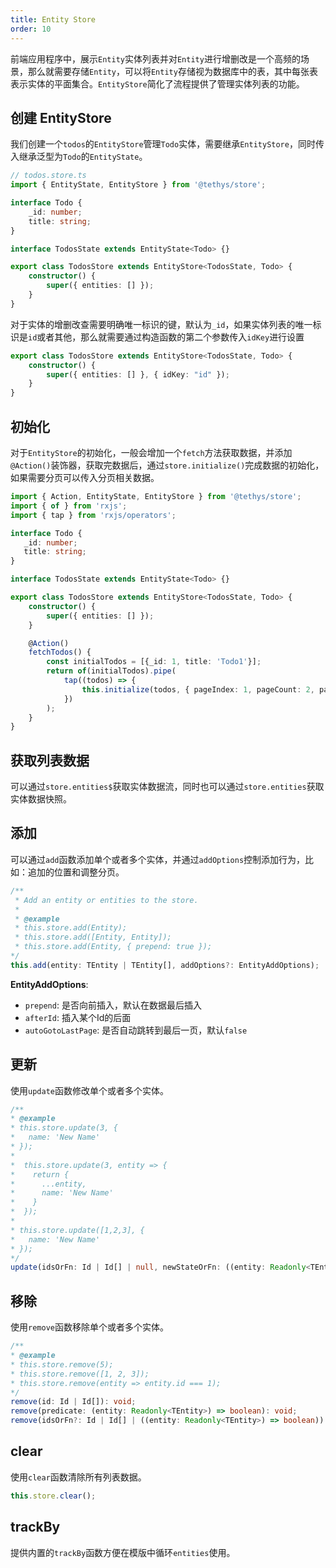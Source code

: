 ```yaml
---
title: Entity Store
order: 10
---
```


前端应用程序中，展示`Entity`实体列表并对`Entity`进行增删改是一个高频的场景，那么就需要存储`Entity`，可以将`Entity`存储视为数据库中的表，其中每张表表示实体的平面集合。`EntityStore`简化了流程提供了管理实体列表的功能。

## 创建 EntityStore
我们创建一个`todos`的`EntityStore`管理`Todo`实体，需要继承`EntityStore`，同时传入继承泛型为`Todo`的`EntityState`。

```ts
// todos.store.ts
import { EntityState, EntityStore } from '@tethys/store';

interface Todo {
    _id: number;
    title: string;
}

interface TodosState extends EntityState<Todo> {}

export class TodosStore extends EntityStore<TodosState, Todo> {
    constructor() {
        super({ entities: [] });
    }
}
```

<alert>对于实体的增删改查需要明确唯一标识的键，默认为`_id`，如果实体列表的唯一标识是`id`或者其他，那么就需要通过构造函数的第二个参数传入`idKey`进行设置</alert>

```ts
export class TodosStore extends EntityStore<TodosState, Todo> {
    constructor() {
        super({ entities: [] }, { idKey: "id" });
    }
}
```

## 初始化

对于`EntityStore`的初始化，一般会增加一个`fetch`方法获取数据，并添加`@Action()`装饰器，获取完数据后，通过`store.initialize()`完成数据的初始化，如果需要分页可以传入分页相关数据。

```ts
import { Action, EntityState, EntityStore } from '@tethys/store';
import { of } from 'rxjs';
import { tap } from 'rxjs/operators';

interface Todo {
   _id: number;
   title: string;
}

interface TodosState extends EntityState<Todo> {}

export class TodosStore extends EntityStore<TodosState, Todo> {
    constructor() {
        super({ entities: [] });
    }

    @Action()
    fetchTodos() {
        const initialTodos = [{_id: 1, title: 'Todo1'}];
        return of(initialTodos).pipe(
            tap((todos) => {
                this.initialize(todos, { pageIndex: 1, pageCount: 2, pageSize: 20 });
            })
        );
    }
}
```

## 获取列表数据
可以通过`store.entities$`获取实体数据流，同时也可以通过`store.entities`获取实体数据快照。

## 添加
可以通过`add`函数添加单个或者多个实体，并通过`addOptions`控制添加行为，比如：追加的位置和调整分页。
```ts
/**
 * Add an entity or entities to the store.
 *
 * @example
 * this.store.add(Entity);
 * this.store.add([Entity, Entity]);
 * this.store.add(Entity, { prepend: true });
*/
this.add(entity: TEntity | TEntity[], addOptions?: EntityAddOptions);
```
**EntityAddOptions**:

- `prepend`: 是否向前插入，默认在数据最后插入
- `afterId`: 插入某个Id的后面
- `autoGotoLastPage`: 是否自动跳转到最后一页，默认`false`

## 更新
使用`update`函数修改单个或者多个实体。
```ts
/**
* @example
* this.store.update(3, {
*   name: 'New Name'
* });
*
*  this.store.update(3, entity => {
*    return {
*      ...entity,
*      name: 'New Name'
*    }
*  });
*
* this.store.update([1,2,3], {
*   name: 'New Name'
* });
*/
update(idsOrFn: Id | Id[] | null, newStateOrFn: ((entity: Readonly<TEntity>) => Partial<TEntity>) | Partial<TEntity>): void
```

## 移除
使用`remove`函数移除单个或者多个实体。
```ts
/**
* @example
* this.store.remove(5);
* this.store.remove([1, 2, 3]);
* this.store.remove(entity => entity.id === 1);
*/
remove(id: Id | Id[]): void;
remove(predicate: (entity: Readonly<TEntity>) => boolean): void;
remove(idsOrFn?: Id | Id[] | ((entity: Readonly<TEntity>) => boolean)): void
```

## clear
使用`clear`函数清除所有列表数据。
```ts
this.store.clear();
```
## trackBy
提供内置的`trackBy`函数方便在模版中循环`entities`使用。
